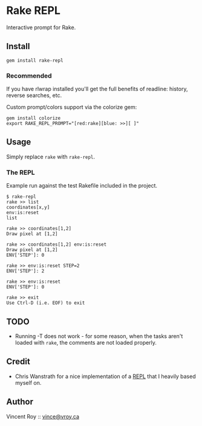 # Rake REPL

Interactive prompt for Rake.

## Install

    gem install rake-repl

### Recommended

If you have rlwrap installed you'll get the full benefits of readline: history, reverse searches, etc.

Custom prompt/colors support via the colorize gem:

    gem install colorize
    export RAKE_REPL_PROMPT="[red:rake][blue: >>][ ]"

## Usage

Simply replace `rake` with `rake-repl`.

### The REPL

Example run against the test Rakefile included in the project.

    $ rake-repl 
    rake >> list
    coordinates[x,y]
    env:is:reset
    list

    rake >> coordinates[1,2]
    Draw pixel at [1,2]

    rake >> coordinates[1,2] env:is:reset
    Draw pixel at [1,2]
    ENV['STEP']: 0

    rake >> env:is:reset STEP=2
    ENV['STEP']: 2

    rake >> env:is:reset
    ENV['STEP']: 0

    rake >> exit
    Use Ctrl-D (i.e. EOF) to exit

## TODO

* Running -T does not work - for some reason, when the tasks aren't loaded with `rake`, the comments are not loaded properly.

## Credit

* Chris Wanstrath for a nice implementation of a [REPL](https://github.com/defunkt/repl) that I heavily based myself on.

## Author

Vincent Roy :: vince@vroy.ca
